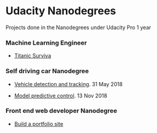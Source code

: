 # Udacity Nanodegrees
Projects done in the Nanodegrees under Udacity Pro 1 year

### Machine Learning Engineer

* [Titanic Surviva]()

### Self driving car Nanodegree

* [Vehicle detection and tracking](https://github.com/amita-kapoor/Udacity-Pro/tree/master/SelfDrivingCar/Vehicle_detection_and_tracking). 31 May 2018

* [Model predictive control](https://github.com/amita-kapoor/Udacity-Pro/tree/master/SelfDrivingCar/ModelPredictiveControl). 13 Nov 2018



### Front end web developer  Nanodegree
* [Build a portfolio site](https://github.com/amita-kapoor/Udacity-Pro/tree/master/Front_End_Web_Developer/Build_portfolio)


